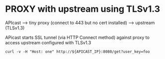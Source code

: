 # PROXY with upstream using TLSv1.3

APIcast --> tiny proxy (connect to 443 but no cert installed) --> upstream (TLSv1.3)

APicast starts SSL tunnel (via HTTP Connect method) against proxy to access upstream configured with TLSv1.3

```
curl -v -H "Host: one" http://${APICAST_IP}:8080/get?user_key=foo
```
